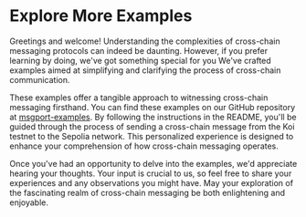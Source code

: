 # Explore More Examples

Greetings and welcome! Understanding the complexities of cross-chain messaging protocols can indeed be daunting. However, if you prefer learning by doing, we've got something special for you We've crafted examples aimed at simplifying and clarifying the process of cross-chain communication.

These examples offer a tangible approach to witnessing cross-chain messaging firsthand. You can find these examples on our GitHub repository at [msgport-examples](https://github.com/msgport/msgport-examples). By following the instructions in the README, you'll be guided through the process of sending a cross-chain message from the Koi testnet to the Sepolia network. This personalized experience is designed to enhance your comprehension of how cross-chain messaging operates.

Once you've had an opportunity to delve into the examples, we'd appreciate hearing your thoughts. Your input is crucial to us, so feel free to share your experiences and any observations you might have. May your exploration of the fascinating realm of cross-chain messaging be both enlightening and enjoyable.



